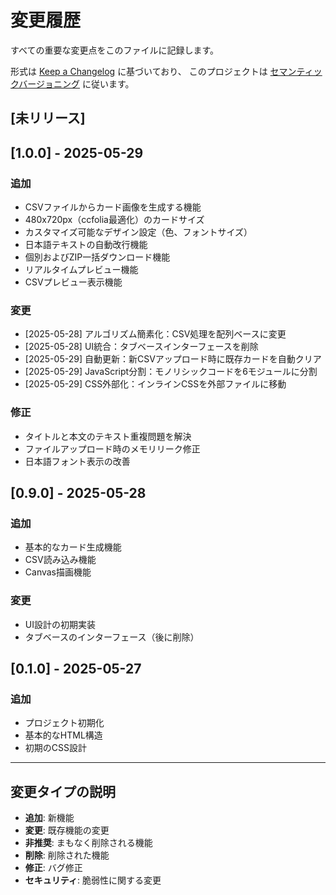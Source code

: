 # 変更履歴

すべての重要な変更点をこのファイルに記録します。

形式は [Keep a Changelog](https://keepachangelog.com/ja/1.0.0/) に基づいており、
このプロジェクトは [セマンティックバージョニング](https://semver.org/lang/ja/) に従います。

## [未リリース]

## [1.0.0] - 2025-05-29

### 追加
- CSVファイルからカード画像を生成する機能
- 480x720px（ccfolia最適化）のカードサイズ
- カスタマイズ可能なデザイン設定（色、フォントサイズ）
- 日本語テキストの自動改行機能
- 個別およびZIP一括ダウンロード機能
- リアルタイムプレビュー機能
- CSVプレビュー表示機能

### 変更
- [2025-05-28] アルゴリズム簡素化：CSV処理を配列ベースに変更
- [2025-05-28] UI統合：タブベースインターフェースを削除
- [2025-05-29] 自動更新：新CSVアップロード時に既存カードを自動クリア
- [2025-05-29] JavaScript分割：モノリシックコードを6モジュールに分割
- [2025-05-29] CSS外部化：インラインCSSを外部ファイルに移動

### 修正
- タイトルと本文のテキスト重複問題を解決
- ファイルアップロード時のメモリリーク修正
- 日本語フォント表示の改善

## [0.9.0] - 2025-05-28

### 追加
- 基本的なカード生成機能
- CSV読み込み機能
- Canvas描画機能

### 変更
- UI設計の初期実装
- タブベースのインターフェース（後に削除）

## [0.1.0] - 2025-05-27

### 追加
- プロジェクト初期化
- 基本的なHTML構造
- 初期のCSS設計

---

## 変更タイプの説明

- **追加**: 新機能
- **変更**: 既存機能の変更
- **非推奨**: まもなく削除される機能
- **削除**: 削除された機能
- **修正**: バグ修正
- **セキュリティ**: 脆弱性に関する変更
